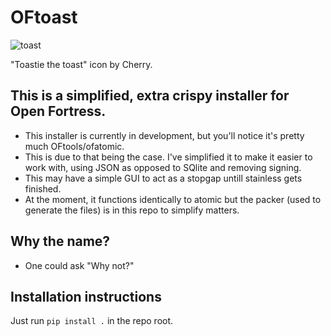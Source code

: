 # OFtoast
![toast](https://user-images.githubusercontent.com/51890027/159144449-0c8c2b8a-30a9-42be-8f7f-d687bccddee2.png)

"Toastie the toast" icon by Cherry.
## This is a simplified, extra crispy installer for Open Fortress.

* This installer is currently in development, but you'll notice it's pretty much OFtools/ofatomic.
* This is due to that being the case. I've simplified it to make it easier to work with, using JSON as opposed to SQlite and removing signing.
* This may have a simple GUI to act as a stopgap untill stainless gets finished.
* At the moment, it functions identically to atomic but the packer (used to generate the files) is in this repo to simplify matters.
## Why the name?
* One could ask "Why not?"

## Installation instructions
Just run `pip install .` in the repo root.

